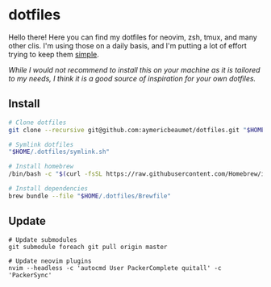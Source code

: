 # dotfiles

Hello there! Here you can find my dotfiles for neovim, zsh, tmux, and many other
clis. I'm using those on a daily basis, and I'm putting a lot of effort trying
to keep them [simple](https://www.youtube.com/watch?v=LKtk3HCgTa8).

_While I would not recommend to install this on your machine as it is tailored
to my needs, I think it is a good source of inspiration for your own dotfiles._

## Install

```bash
# Clone dotfiles
git clone --recursive git@github.com:aymericbeaumet/dotfiles.git "$HOME/.dotfiles"

# Symlink dotfiles
"$HOME/.dotfiles/symlink.sh"

# Install homebrew 
/bin/bash -c "$(curl -fsSL https://raw.githubusercontent.com/Homebrew/install/HEAD/install.sh)"

# Install dependencies
brew bundle --file "$HOME/.dotfiles/Brewfile"
```

## Update

```
# Update submodules
git submodule foreach git pull origin master

# Update neovim plugins
nvim --headless -c 'autocmd User PackerComplete quitall' -c 'PackerSync'
```
